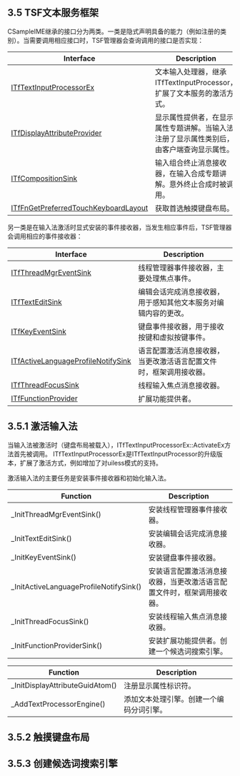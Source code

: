 ## 3.5 TSF文本服务框架

CSampleIME继承的接口分为两类。一类是隐式声明具备的能力（例如注册的类别）。当需要调用相应接口时，TSF管理器会查询调用的接口是否实现：

Interface									|Description
-|-
[ITfTextInputProcessorEx][1]				|文本输入处理器，继承ITfTextInputProcessor，扩展了文本服务的激活方式。
[ITfDisplayAttributeProvider][2]			|显示属性提供者，在显示属性专题讲解。当输入法注册了显示属性类别后，由客户端查询显示属性。
[ITfCompositionSink][3]						|输入组合终止消息接收器，在输入合成专题讲解。意外终止合成时被调用。
[ITfFnGetPreferredTouchKeyboardLayout][4]	|获取首选触摸键盘布局。

[1]: https://github.com/ChineseInputMethod/Interface/blob/master/TextService/ITfTextInputProcessorEx.md
[2]: https://github.com/ChineseInputMethod/Interface/blob/master/TextService/ITfDisplayAttributeProvider.md
[3]: https://github.com/ChineseInputMethod/Interface/blob/master/TextService/ITfCompositionSink.md
[4]: https://learn.microsoft.com/zh-cn/windows/win32/api/ctffunc/nn-ctffunc-itffngetpreferredtouchkeyboardlayout

另一类是在输入法激活时显式安装的事件接收器，当发生相应事件后，TSF管理器会调用相应的事件接收器：

Interface								|Description
-|-
[ITfThreadMgrEventSink][5]				|线程管理器事件接收器，主要处理焦点事件。
[ITfTextEditSink][6]					|编辑会话完成消息接收器，用于感知其他文本服务对编辑内容的更改。
[ITfKeyEventSink][7]					|键盘事件接收器，用于接收按键和虚拟按键事件。
[ITfActiveLanguageProfileNotifySink][8]	|语言配置激活消息接收器，当更改激活语言配置文件时，框架调用接收器。
[ITfThreadFocusSink][9]					|线程输入焦点消息接收器。
[ITfFunctionProvider][10]				|扩展功能提供者。


[5]: https://github.com/ChineseInputMethod/Interface/blob/master/TextService/ITfThreadMgrEventSink.md
[6]: https://github.com/ChineseInputMethod/Interface/blob/master/TextService/ITfTextEditSink.md
[7]: https://github.com/ChineseInputMethod/Interface/blob/master/TextService/ITfKeyEventSink.md
[8]: https://github.com/ChineseInputMethod/Interface/blob/master/Application/ITfActiveLanguageProfileNotifySink.md
[9]: https://learn.microsoft.com/zh-cn/windows/win32/api/msctf/nn-msctf-itfthreadfocussink
[10]: https://learn.microsoft.com/zh-cn/windows/win32/api/msctf/nn-msctf-itffunctionprovider


## 3.5.1 激活输入法

当输入法被激活时（键盘布局被载入），ITfTextInputProcessorEx::ActivateEx方法首先被调用。
ITfTextInputProcessorEx是ITfTextInputProcessor的升级版本，扩展了激活方式，例如增加了对uiless模式的支持。

激活输入法的主要任务是安装事件接收器和初始化输入法。

Function								|Description
-|-
_InitThreadMgrEventSink()				|安装线程管理器事件接收器。
_InitTextEditSink()						|安装编辑会话完成消息接收器。
_InitKeyEventSink()						|安装键盘事件接收器。
_InitActiveLanguageProfileNotifySink()	|安装语言配置激活消息接收器，当更改激活语言配置文件时，框架调用接收器。
_InitThreadFocusSink()					|安装线程输入焦点消息接收器。
_InitFunctionProviderSink()				|安装扩展功能提供者。创建一个候选词搜索引擎。

Function						|Description
-|-
_InitDisplayAttributeGuidAtom()	|注册显示属性标识符。
_AddTextProcessorEngine()		|添加文本处理引擎。创建一个编码分词引擎。

## 3.5.2 触摸键盘布局

## 3.5.3 创建候选词搜索引擎